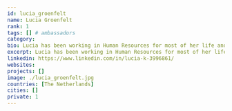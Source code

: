```yaml
---
id: lucia_groenfelt
name: Lucia Groenfelt
rank: 1
tags: [] # ambassadors
category:
bio: Lucia has been working in Human Resources for most of her life and has a passion for getting things done the right way for the company, but certainly also for the individual. She's looking forward to bring this movement to the next level and get internet capacity in the hands of people that have had very poor access to it to date. Ambassador fell in love with Threefold ThreeFold's vision is an ambitious one is to create a neutral, private, efficient and affordable internet. ThreeFold's team has breakthrough technology that will create a new, distributed and accessible for anyone internet. The world is dying for an alternative to large, non-transparent and privacy-invading service providers of today. Equal chances for every one of us, not a happy few of us.
excerpt: Lucia has been working in Human Resources for most of her life and has a passion for getting things done.
linkedin: https://www.linkedin.com/in/lucia-k-3996861/
websites: 
projects: []
image: ./lucia_groenfelt.jpg
countries: [The Netherlands]
cities: []
private: 1
---
```

